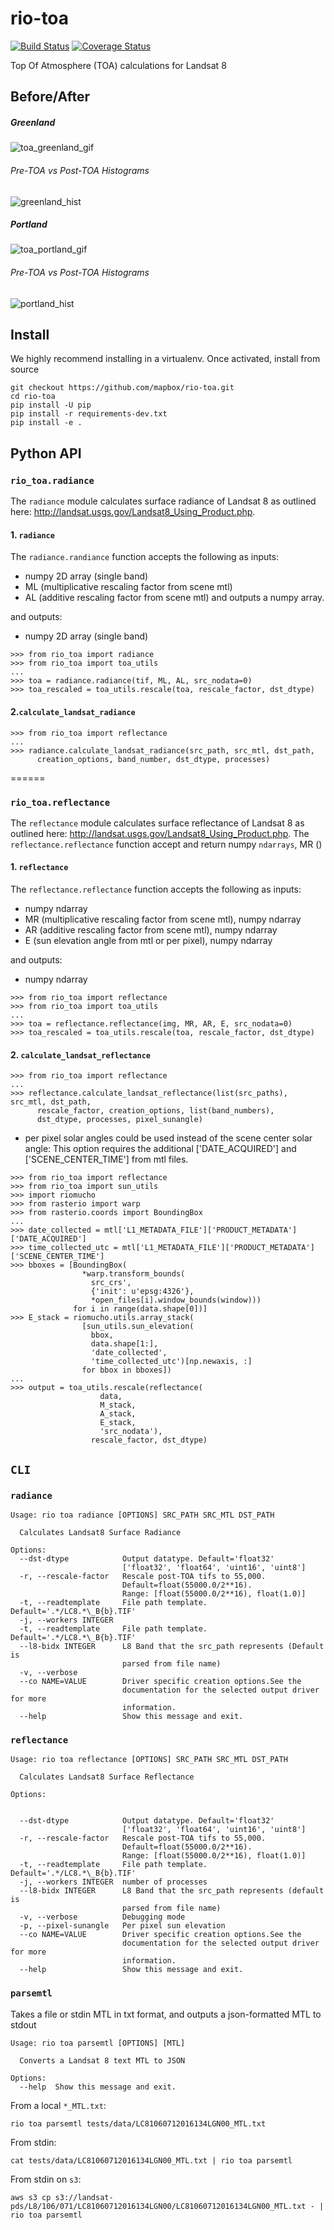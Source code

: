 # rio-toa
[![Build Status](https://travis-ci.org/mapbox/rio-toa.svg?branch=master)](https://travis-ci.org/mapbox/rio-toa)
[![Coverage Status](https://coveralls.io/repos/github/mapbox/rio-toa/badge.svg?branch=the-sunangle-also-rises)](https://coveralls.io/github/mapbox/rio-toa?branch=the-sunangle-also-rises)

Top Of Atmosphere (TOA) calculations for Landsat 8

## Before/After
##### Greenland
![toa_greenland_gif](demo_img/toa_greenland.gif)
###### Pre-TOA vs Post-TOA Histograms
![greenland_hist](demo_img/greenland_hist.png)
##### Portland
![toa_portland_gif](demo_img/toa_portland.gif)
###### Pre-TOA vs Post-TOA Histograms
![portland_hist](demo_img/portland_hist.png)

## Install

We highly recommend installing in a virtualenv. Once activated,
install from source
```
git checkout https://github.com/mapbox/rio-toa.git
cd rio-toa
pip install -U pip
pip install -r requirements-dev.txt
pip install -e .
```
## Python API
### `rio_toa.radiance`
The `radiance` module calculates surface radiance of Landsat 8 as outlined here: http://landsat.usgs.gov/Landsat8_Using_Product.php.

#### 1. `radiance`
The `radiance.randiance` function accepts the following as inputs:  

- numpy 2D array (single band)  
- ML (multiplicative rescaling factor from scene mtl)  
- AL (additive rescaling factor from scene mtl) and outputs a numpy array.  

and outputs:
- numpy 2D array (single band)

```
>>> from rio_toa import radiance
>>> from rio_toa import toa_utils
...
>>> toa = radiance.radiance(tif, ML, AL, src_nodata=0)
>>> toa_rescaled = toa_utils.rescale(toa, rescale_factor, dst_dtype)

```
#### 2.`calculate_landsat_radiance`
```
>>> from rio_toa import reflectance
...
>>> radiance.calculate_landsat_radiance(src_path, src_mtl, dst_path,
      creation_options, band_number, dst_dtype, processes)
```

======
### `rio_toa.reflectance`
The `reflectance` module calculates surface reflectance of Landsat 8 as outlined here: http://landsat.usgs.gov/Landsat8_Using_Product.php. The `reflectance.reflectance` function accept and return numpy `ndarrays`, MR ()

#### 1. `reflectance`
The `reflectance.reflectance` function accepts the following as inputs:
- numpy ndarray
- MR (multiplicative rescaling factor from scene mtl), numpy ndarray
- AR (additive rescaling factor from scene mtl), numpy ndarray
- E (sun elevation angle from mtl or per pixel), numpy ndarray

and outputs:
- numpy ndarray

```
>>> from rio_toa import reflectance
>>> from rio_toa import toa_utils
...
>>> toa = reflectance.reflectance(img, MR, AR, E, src_nodata=0)
>>> toa_rescaled = toa_utils.rescale(toa, rescale_factor, dst_dtype)
```

#### 2. `calculate_landsat_reflectance`
```
>>> from rio_toa import reflectance
...
>>> reflectance.calculate_landsat_reflectance(list(src_paths), src_mtl, dst_path,
      rescale_factor, creation_options, list(band_numbers),
      dst_dtype, processes, pixel_sunangle)
```
- per pixel solar angles could be used instead of the scene center solar angle:
This option requires the additional ['DATE_ACQUIRED'] and ['SCENE_CENTER_TIME'] from mtl files.

```
>>> from rio_toa import reflectance
>>> from rio_toa import sun_utils
>>> import riomucho
>>> from rasterio import warp
>>> from rasterio.coords import BoundingBox
...
>>> date_collected = mtl['L1_METADATA_FILE']['PRODUCT_METADATA']['DATE_ACQUIRED']
>>> time_collected_utc = mtl['L1_METADATA_FILE']['PRODUCT_METADATA']['SCENE_CENTER_TIME']
>>> bboxes = [BoundingBox(
                *warp.transform_bounds(
                  src_crs',
                  {'init': u'epsg:4326'},
                  *open_files[i].window_bounds(window)))
              for i in range(data.shape[0])]
>>> E_stack = riomucho.utils.array_stack(
                [sun_utils.sun_elevation(
                  bbox,
                  data.shape[1:],
                  'date_collected',
                  'time_collected_utc')[np.newaxis, :]
                for bbox in bboxes])
...
>>> output = toa_utils.rescale(reflectance(
                    data,
                    M_stack,
                    A_stack,
                    E_stack,
                    'src_nodata'),
                  rescale_factor, dst_dtype)
```


## `CLI`

### `radiance`

```
Usage: rio toa radiance [OPTIONS] SRC_PATH SRC_MTL DST_PATH

  Calculates Landsat8 Surface Radiance

Options:
  --dst-dtype            Output datatype. Default='float32'
                         ['float32', 'float64', 'uint16', 'uint8']
  -r, --rescale-factor   Rescale post-TOA tifs to 55,000.
                         Default=float(55000.0/2**16). 
                         Range: [float(55000.0/2**16), float(1.0)]
  -t, --readtemplate     File path template. Default='.*/LC8.*\_B{b}.TIF'
  -j, --workers INTEGER
  -t, --readtemplate     File path template. Default='.*/LC8.*\_B{b}.TIF'
  --l8-bidx INTEGER      L8 Band that the src_path represents (Default is
                         parsed from file name)
  -v, --verbose
  --co NAME=VALUE        Driver specific creation options.See the
                         documentation for the selected output driver for more
                         information.
  --help                 Show this message and exit.
```

### `reflectance`

```
Usage: rio toa reflectance [OPTIONS] SRC_PATH SRC_MTL DST_PATH

  Calculates Landsat8 Surface Reflectance

Options:


  --dst-dtype            Output datatype. Default='float32'
                         ['float32', 'float64', 'uint16', 'uint8']
  -r, --rescale-factor   Rescale post-TOA tifs to 55,000.
                         Default=float(55000.0/2**16). 
                         Range: [float(55000.0/2**16), float(1.0)]
  -t, --readtemplate     File path template. Default='.*/LC8.*\_B{b}.TIF'
  -j, --workers INTEGER  number of processes
  --l8-bidx INTEGER      L8 Band that the src_path represents (default is
                         parsed from file name)
  -v, --verbose          Debugging mode
  -p, --pixel-sunangle   Per pixel sun elevation
  --co NAME=VALUE        Driver specific creation options.See the
                         documentation for the selected output driver for more
                         information.
  --help                 Show this message and exit.
```

### `parsemtl`

Takes a file or stdin MTL in txt format, and outputs a json-formatted MTL to stdout

```
Usage: rio toa parsemtl [OPTIONS] [MTL]

  Converts a Landsat 8 text MTL to JSON

Options:
  --help  Show this message and exit.
```
From a local `*_MTL.txt`:
```
rio toa parsemtl tests/data/LC81060712016134LGN00_MTL.txt
```
From stdin:
```
cat tests/data/LC81060712016134LGN00_MTL.txt | rio toa parsemtl
```
From stdin on `s3`:
```
aws s3 cp s3://landsat-pds/L8/106/071/LC81060712016134LGN00/LC81060712016134LGN00_MTL.txt - | rio toa parsemtl
```
